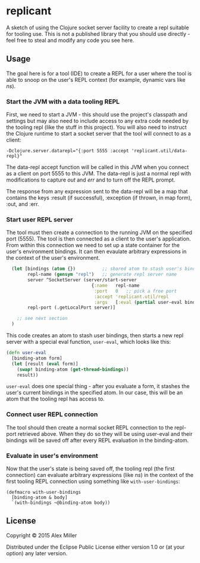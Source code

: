 # replicant

A sketch of using the Clojure socket server facility to create a repl suitable
for tooling use. This is not a published library that you should use directly - 
feel free to steal and modify any code you see here.

## Usage

The goal here is for a tool (IDE) to create a REPL for a user where the tool is able
to snoop on the user's REPL context (for example, dynamic vars like *ns*).

### Start the JVM with a data tooling REPL

First, we need to start a JVM - this should use the project's classpath and settings
but may also need to include access to any extra code needed by the tooling repl 
(like the stuff in this project). You will also need to instruct the Clojure runtime
to start a socket server that the tool will connect to as a client:

```
-Dclojure.server.datarepl="{:port 5555 :accept 'replicant.util/data-repl}"
```

The data-repl accept function will be called in this JVM when you connect as a 
client on port 5555 to this JVM. The data-repl is just a normal repl with modifications
to capture *out* and *err* and to turn off the REPL prompt.

The response from any expression sent to the data-repl will be a map that contains
the keys :result (if successful), :exception (if thrown, in map form), :out, and :err.

### Start user REPL server

The tool must then create a connection to the running JVM on the specified port (5555).
The tool is then connected as a client to the user's application. From within this connection
we need to set up a state container for the user's environment bindings. It can then 
evaulate arbitrary expressions in the context of the user's environment.

```clojure
  (let [bindings (atom {})          ;; shared atom to stash user's bindings
        repl-name (gensym "repl")   ;; generate repl server name
        server ^SocketServer (server/start-server
                                {:name   repl-name
                                 :port   0   ;; pick a free port
                                 :accept 'replicant.util/repl
                                 :args   [:eval (partial user-eval bindings)]})
        repl-port (.getLocalPort server)]

    ;; see next section
  )
```

This code creates an atom to stash user bindings, then starts a new repl server with
a special eval function, `user-eval`, which looks like this:

```clojure
(defn user-eval
  [binding-atom form]
  (let [result (eval form)]
    (swap! binding-atom (get-thread-bindings))
    result))
```

`user-eval` does one special thing - after you evaluate a form, it stashes the user's
current bindings in the specified atom. In our case, this will be an atom that the 
tooling repl has access to.

### Connect user REPL connection

The tool should then create a normal socket REPL connection to the repl-port
retrieved above. When they do so they will be using user-eval and their bindings
will be saved off after every REPL evaluation in the binding-atom. 

### Evaluate in user's environment

Now that the user's state is being saved off, the tooling repl (the first connection)
can evaluate arbitrary expressions (like *ns*) in the context of the first
tooling REPL connection using something like `with-user-bindings`:

```
(defmacro with-user-bindings
  [binding-atom & body]
  `(with-bindings ~@binding-atom body))
```




## License

Copyright © 2015 Alex Miller

Distributed under the Eclipse Public License either version 1.0 or (at
your option) any later version.
